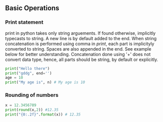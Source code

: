 ## Basic Operations
### Print statement
print in python takes only string arguements. If found otherwise, implicitly typecasts to string. A new line is by default 
added to the end. When string concatenation is performed using comma in *print*, each part is implicityly converted to string. 
Spaces are also appended in the end. See example below for better understanding. Concatenation done using '+' does not convert 
data type, hence, all parts should be string, by default or explicitly.
```Python
print("Hello there")
print("gddg", end='')
age = 10
print("My age is", n) # My age is 10
```

### Rounding of numbers
```python
x = 12.3456789
print(round(x,2)) #12.35
print("{0:.2f}".format(x)) # 12.35
```
